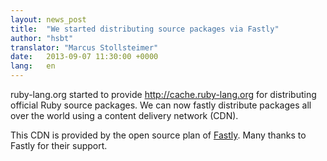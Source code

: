 ```yaml
---
layout: news_post
title:  "We started distributing source packages via Fastly"
author: "hsbt"
translator: "Marcus Stollsteimer"
date:   2013-09-07 11:30:00 +0000
lang:   en
---
```


ruby-lang.org started to provide http://cache.ruby-lang.org for
distributing official Ruby source packages.
We can now fastly distribute packages all over the world
using a content delivery network (CDN).

This CDN is provided by the open source plan of [Fastly][1].
Many thanks to Fastly for their support.

[1]: http://www.fastly.com
